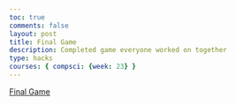 ```yaml
---
toc: true
comments: false
layout: post
title: Final Game
description: Completed game everyone worked on together
type: hacks
courses: { compsci: {week: 23} }
---
```


<a href="https://nighthawkcoders.github.io/game_levels_mp/">Final Game</a>